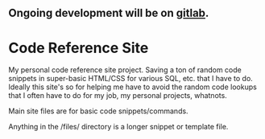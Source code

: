 Ongoing development will be on [gitlab](https://gitlab.com/ruthtillman/mycoderef).
---------------------------------------

# Code Reference Site

My personal code reference site project. Saving a ton of random code snippets in super-basic HTML/CSS for various SQL, etc. that I have to do. Ideally this site's so for helping me have to avoid the random code lookups that I often have to do for my job, my personal projects, whatnots.

Main site files are for basic code snippets/commands.

Anything in the /files/ directory is a longer snippet or template file.
